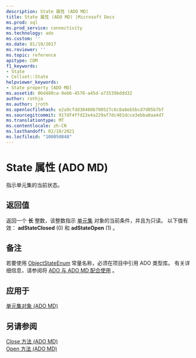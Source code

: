 ```yaml
---
description: State 属性 (ADO MD)
title: State 属性 (ADO MD) |Microsoft Docs
ms.prod: sql
ms.prod_service: connectivity
ms.technology: ado
ms.custom: ''
ms.date: 01/19/2017
ms.reviewer: ''
ms.topic: reference
apitype: COM
f1_keywords:
- State
- Cellset::State
helpviewer_keywords:
- State property [ADO MD]
ms.assetid: 06d480ca-9eb6-4570-a45d-a73539bddd32
author: rothja
ms.author: jroth
ms.openlocfilehash: e2a9cfdd30460b790527c6c8a8eb5bcd7d05b7bf
ms.sourcegitcommit: 917df4ffd22e4a229af7dc481dcce3ebba0aa4d7
ms.translationtype: MT
ms.contentlocale: zh-CN
ms.lasthandoff: 02/10/2021
ms.locfileid: "100050848"
---
```

# <a name="state-property-ado-md"></a>State 属性 (ADO MD)
指示单元集的当前状态。  
  
## <a name="return-values"></a>返回值  
 返回一个 **长** 整数，该整数指示 [单元集](./cellset-object-ado-md.md) 对象的当前条件，并且为只读。 以下值有效： **adStateClosed** (0) 和 **adStateOpen** (1) 。  
  
## <a name="remarks"></a>备注  
 若要使用 [ObjectStateEnum](../ado-api/objectstateenum.md) 常量名称，必须在项目中引用 ADO 类型库。 有关详细信息，请参阅将 [ADO 与 ADO MD 配合使用](../../guide/multidimensional/using-ado-with-ado-md.md) 。  
  
## <a name="applies-to"></a>应用于  
 [单元集对象 (ADO MD)](./cellset-object-ado-md.md)  
  
## <a name="see-also"></a>另请参阅  
 [Close 方法 (ADO MD) ](./close-method-ado-md.md)   
 [Open 方法 (ADO MD)](./open-method-ado-md.md)